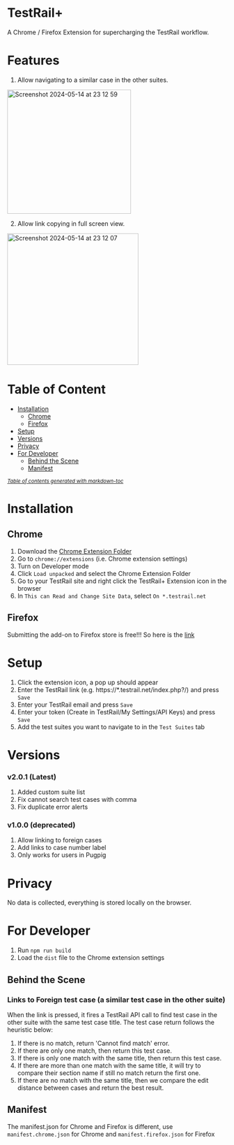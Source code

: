 # TestRail+
A Chrome / Firefox Extension for supercharging the TestRail workflow.

# Features
1. Allow navigating to a similar case in the other suites.
<img width="284" alt="Screenshot 2024-05-14 at 23 12 59" src="https://github.com/StevenChenWaiHo/TestRail-Plus/assets/122108964/88af5096-16f4-4f76-a216-04140b8a8229">

2. Allow link copying in full screen view.
<img width="301" alt="Screenshot 2024-05-14 at 23 12 07" src="https://github.com/StevenChenWaiHo/TestRail-Plus/assets/122108964/9ab9f299-d75c-49c2-be26-ab145a17d872">

# Table of Content
- [Installation](#installation)
  * [Chrome](#chrome)
  * [Firefox](#firefox)
- [Setup](#setup)
- [Versions](#versions)
- [Privacy](#privacy)
- [For Developer](#for-developer)
  * [Behind the Scene](#behind-the-scene)
  * [Manifest](#manifest)

<small><i><a href='http://ecotrust-canada.github.io/markdown-toc/'>Table of contents generated with markdown-toc</a></i></small>


# Installation
## Chrome
1. Download the [Chrome Extension Folder](https://www.dropbox.com/scl/fo/6fjut3exg3iwgnf241wyf/ANALisPMwtFHy9R_ZuMzv3Y?rlkey=8zut23rmjowixyqk2gcbz6lgv&st=yaklwnxo&dl=0)
2. Go to `chrome://extensions` (i.e. Chrome extension settings)
3. Turn on Developer mode
4. Click `Load unpacked` and select the Chrome Extension Folder
5. Go to your TestRail site and right click the TestRail+ Extension icon in the browser
6. In `This can Read and Change Site Data`, select `On *.testrail.net`

## Firefox
Submitting the add-on to Firefox store is free!!! So here is the [link](https://addons.mozilla.org/en-GB/firefox/addon/testrail/)

# Setup
1. Click the extension icon, a pop up should appear
2. Enter the TestRail link (e.g. https://*.testrail.net/index.php?/) and press `Save`
3. Enter your TestRail email and press `Save`
4. Enter your token (Create in TestRail/My Settings/API Keys) and press `Save`
5. Add the test suites you want to navigate to in the `Test Suites` tab

# Versions
### v2.0.1 (Latest)
1. Added custom suite list
2. Fix cannot search test cases with comma
3. Fix duplicate error alerts

### v1.0.0 (deprecated)
1. Allow linking to foreign cases
2. Add links to case number label
3. Only works for users in Pugpig

# Privacy
No data is collected, everything is stored locally on the browser.

# For Developer
1. Run `npm run build`
2. Load the `dist` file to the Chrome extension settings

## Behind the Scene
###  Links to Foreign test case (a similar test case in the other suite)
When the link is pressed, it fires a TestRail API call to find test case in the other suite with the same test case title.
The test case return follows the heuristic below:
1. If there is no match, return 'Cannot find match' error.
2. If there are only one match, then return this test case.
3. If there is only one match with the same title, then return this test case.
3. If there are more than one match with the same title, it will try to compare their section name if still no match return the first one.
4. If there are no match with the same title, then we compare the edit distance between cases and return the best result.

## Manifest
The manifest.json for Chrome and Firefox is different, use `manifest.chrome.json` for Chrome and `manifest.firefox.json` for Firefox
